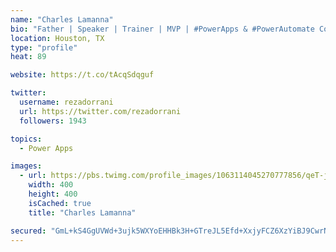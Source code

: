 ```yaml
---
name: "Charles Lamanna"
bio: "Father | Speaker | Trainer | MVP | #PowerApps & #PowerAutomate Community Super User | YouTuber Right-pointing triangle http://youtube.com/c/rezadorrani | Learn - Share - Clockwise rightwards and leftwards open circle arrows"
location: Houston, TX
type: "profile"
heat: 89

website: https://t.co/tAcqSdqguf

twitter:
  username: rezadorrani
  url: https://twitter.com/rezadorrani
  followers: 1943

topics:
  - Power Apps

images:
  - url: https://pbs.twimg.com/profile_images/1063114045270777856/qeT-jpWr_400x400.jpg
    width: 400
    height: 400
    isCached: true
    title: "Charles Lamanna"

secured: "GmL+kS4GgUVWd+3ujk5WXYoEHHBk3H+GTreJL5Efd+XxjyFCZ6XzYiBJ9CwrNGOgCbtSPY1D1EOY5OBZm5H6H+RJX/KRr2ugwpHp/jqSIC3VS3GOKbXwZPUosXKWlVaboK/gF8FSU4cUjaCHsrSmZjWp+0j788mjLGyvZUZE2mzW41iAGRxHPKWD2pCVBux/VlVJJX39dBwGME2inGodd2DGwC0WlH8OHcJ/CX+6XGta/RwowYwf/Odjqr0NrJQvxbaMlahPPf/9E1FISS9c1zw6RJiBdeCTvNi946OtRvIFRQ7+FH4nu8jTfoUKSkgkX+xF6EssUI74HMu+WcQ3VW8hYyVlClZrywXMGe9fxJfylaOU7IHSKUirxrb3Lxc49M1IHcL1r/Dx5SJkZwhJMpUzOrFGFaxgBj6npLMDqBg=;RbR+GDRS0aDjqAb7WCkyCg=="
---
```


